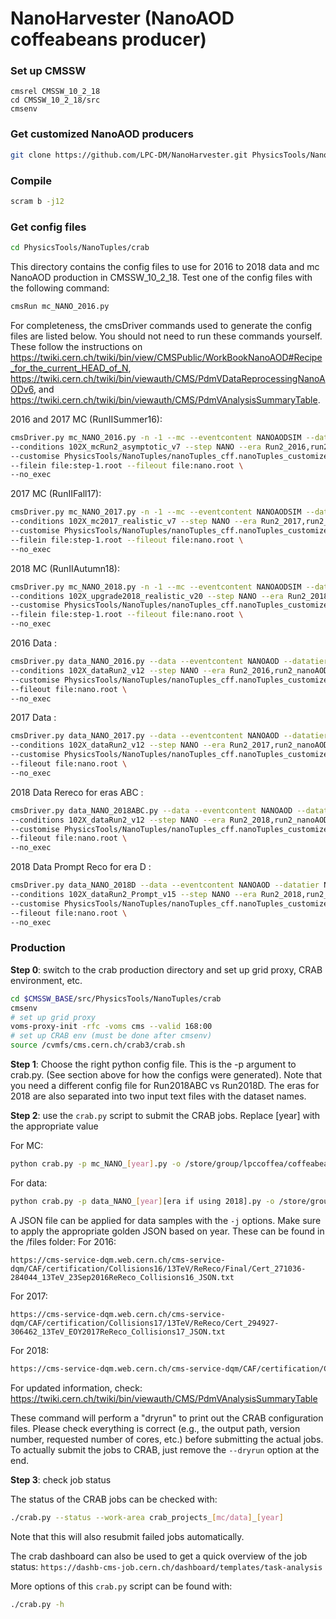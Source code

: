# NanoHarvester (NanoAOD coffeabeans producer)

### Set up CMSSW

```
cmsrel CMSSW_10_2_18
cd CMSSW_10_2_18/src
cmsenv
```

### Get customized NanoAOD producers

```bash
git clone https://github.com/LPC-DM/NanoHarvester.git PhysicsTools/NanoTuples
```

### Compile

```bash
scram b -j12
```
### Get config files

```bash
cd PhysicsTools/NanoTuples/crab
```
This directory contains the config files to use for 2016 to 2018 data and mc NanoAOD production in CMSSW_10_2_18. 
Test one of the config files with the following command:
```bash
cmsRun mc_NANO_2016.py
```

For completeness, the cmsDriver commands used to generate the config files are listed below. You should not need to run these commands yourself. These follow the instructions on https://twiki.cern.ch/twiki/bin/view/CMSPublic/WorkBookNanoAOD#Recipe_for_the_current_HEAD_of_N, https://twiki.cern.ch/twiki/bin/viewauth/CMS/PdmVDataReprocessingNanoAODv6, and https://twiki.cern.ch/twiki/bin/viewauth/CMS/PdmVAnalysisSummaryTable.

2016 and 2017 MC (RunIISummer16):
```bash
cmsDriver.py mc_NANO_2016.py -n -1 --mc --eventcontent NANOAODSIM --datatier NANOAODSIM \
--conditions 102X_mcRun2_asymptotic_v7 --step NANO --era Run2_2016,run2_nanoAOD_94X2016 \
--customise PhysicsTools/NanoTuples/nanoTuples_cff.nanoTuples_customizeMC \
--filein file:step-1.root --fileout file:nano.root \
--no_exec
```

2017 MC (RunIIFall17):
```bash
cmsDriver.py mc_NANO_2017.py -n -1 --mc --eventcontent NANOAODSIM --datatier NANOAODSIM \
--conditions 102X_mc2017_realistic_v7 --step NANO --era Run2_2017,run2_nanoAOD_94XMiniAODv2 \
--customise PhysicsTools/NanoTuples/nanoTuples_cff.nanoTuples_customizeMC \
--filein file:step-1.root --fileout file:nano.root \
--no_exec
```

2018 MC (RunIIAutumn18):
```bash
cmsDriver.py mc_NANO_2018.py -n -1 --mc --eventcontent NANOAODSIM --datatier NANOAODSIM \
--conditions 102X_upgrade2018_realistic_v20 --step NANO --era Run2_2018,run2_nanoAOD_102Xv1  \
--customise PhysicsTools/NanoTuples/nanoTuples_cff.nanoTuples_customizeMC \
--filein file:step-1.root --fileout file:nano.root \
--no_exec
```

2016 Data :
```bash
cmsDriver.py data_NANO_2016.py --data --eventcontent NANOAOD --datatier NANOAOD \
--conditions 102X_dataRun2_v12 --step NANO --era Run2_2016,run2_nanoAOD_94X2016 \
--customise PhysicsTools/NanoTuples/nanoTuples_cff.nanoTuples_customizeData \
--fileout file:nano.root \
--no_exec
```

2017 Data :
```bash
cmsDriver.py data_NANO_2017.py --data --eventcontent NANOAOD --datatier NANOAOD \
--conditions 102X_dataRun2_v12 --step NANO --era Run2_2017,run2_nanoAOD_94XMiniAODv2 \
--customise PhysicsTools/NanoTuples/nanoTuples_cff.nanoTuples_customizeData \
--fileout file:nano.root \
--no_exec
```

2018 Data Rereco for eras ABC :
```bash
cmsDriver.py data_NANO_2018ABC.py --data --eventcontent NANOAOD --datatier NANOAOD \
--conditions 102X_dataRun2_v12 --step NANO --era Run2_2018,run2_nanoAOD_102Xv1 \
--customise PhysicsTools/NanoTuples/nanoTuples_cff.nanoTuples_customizeData \
--fileout file:nano.root \
--no_exec
```

2018 Data Prompt Reco for era D :
```bash
cmsDriver.py data_NANO_2018D --data --eventcontent NANOAOD --datatier NANOAOD \
--conditions 102X_dataRun2_Prompt_v15 --step NANO --era Run2_2018,run2_nanoAOD_102Xv1 \
--customise PhysicsTools/NanoTuples/nanoTuples_cff.nanoTuples_customizeData \
--fileout file:nano.root \ 
--no_exec
```

### Production

**Step 0**: switch to the crab production directory and set up grid proxy, CRAB environment, etc.

```bash
cd $CMSSW_BASE/src/PhysicsTools/NanoTuples/crab
cmsenv
# set up grid proxy
voms-proxy-init -rfc -voms cms --valid 168:00
# set up CRAB env (must be done after cmsenv)
source /cvmfs/cms.cern.ch/crab3/crab.sh
```

**Step 1**: Choose the right python config file. This is the -p argument to crab.py. (See section above for how the configs were generated). Note that you need a different config file for Run2018ABC vs Run2018D. The eras for 2018 are also separated into two input text files with the dataset names.

**Step 2**: use the `crab.py` script to submit the CRAB jobs. Replace [year] with the appropriate value

For MC:

```bash
python crab.py -p mc_NANO_[year].py -o /store/group/lpccoffea/coffeabeans/NanoAODv6/nano_[year] -t NanoTuples-[year] -i miniaod[year].txt  --send-external -s EventAwareLumiBased -n 50000 --work-area crab_projects_mc_[year] --dryrun
```

For data:

```bash
python crab.py -p data_NANO_[year][era if using 2018].py -o /store/group/lpccoffea/coffeabeans/NanoAODv6/nano_[year] -t NanoTuples-[year] -i miniaod[year][era if using 2018]_data.txt --send-external -s EventAwareLumiBased -n 50000 --work-area crab_projects_data_[year] -j [jsonfilename] --dryrun
```

A JSON file can be applied for data samples with the `-j` options. Make sure to apply the appropriate golden JSON based on year. These can be found in the /files folder:
For 2016:
```
https://cms-service-dqm.web.cern.ch/cms-service-dqm/CAF/certification/Collisions16/13TeV/ReReco/Final/Cert_271036-284044_13TeV_23Sep2016ReReco_Collisions16_JSON.txt
```
For 2017:
```
https://cms-service-dqm.web.cern.ch/cms-service-dqm/CAF/certification/Collisions17/13TeV/ReReco/Cert_294927-306462_13TeV_EOY2017ReReco_Collisions17_JSON.txt
```
For 2018:
```bash
https://cms-service-dqm.web.cern.ch/cms-service-dqm/CAF/certification/Collisions18/13TeV/ReReco/Cert_314472-325175_13TeV_17SeptEarlyReReco2018ABC_PromptEraD_Collisions18_JSON.txt
```

For updated information, check: https://twiki.cern.ch/twiki/bin/viewauth/CMS/PdmVAnalysisSummaryTable

These command will perform a "dryrun" to print out the CRAB configuration files. Please check everything is correct (e.g., the output path, version number, requested number of cores, etc.) before submitting the actual jobs. To actually submit the jobs to CRAB, just remove the `--dryrun` option at the end.

**Step 3**: check job status

The status of the CRAB jobs can be checked with:

```bash
./crab.py --status --work-area crab_projects_[mc/data]_[year]
```

Note that this will also resubmit failed jobs automatically.

The crab dashboard can also be used to get a quick overview of the job status:
`https://dashb-cms-job.cern.ch/dashboard/templates/task-analysis`

More options of this `crab.py` script can be found with:

```bash
./crab.py -h
```


